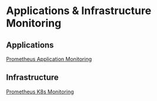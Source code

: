 # Applications & Infrastructure Monitoring

## Applications

[Prometheus Application Monitoring](./applications/readme.md) <br/>

## Infrastructure

[Prometheus K8s Monitoring](./infrastructure/kubernetes/1.23/README.md) <br/>
